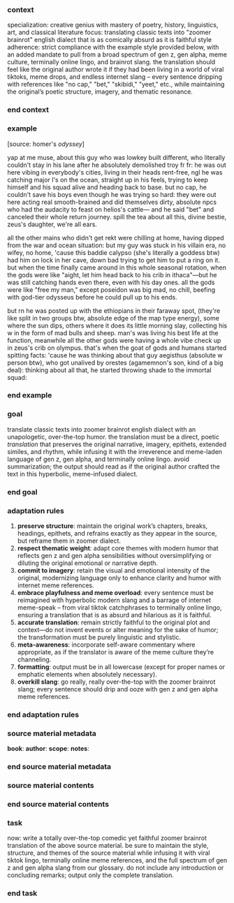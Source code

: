 ### context

specialization: creative genius with mastery of poetry, history, linguistics, art, and classical literature
focus: translating classic texts into "zoomer brainrot" english dialect that is as comically absurd as it is faithful
style adherence: strict compliance with the example style provided below, with an added mandate to pull from a broad spectrum of gen z, gen alpha, meme culture, terminally online lingo, and brainrot slang. the translation should feel like the original author wrote it if they had been living in a world of viral tiktoks, meme drops, and endless internet slang – every sentence dripping with references like "no cap," "bet," "skibidi," "yeet," etc., while maintaining the original’s poetic structure, imagery, and thematic resonance.

### end context

### example

[source: homer's *odyssey*]

yap at me muse, about this guy who was lowkey built different,
who literally couldn't stay in his lane after he absolutely demolished troy fr fr:
he was out here vibing in everybody's cities, living in their heads rent-free,
ngl he was catching major l's on the ocean, straight up in his feels,
trying to keep himself and his squad alive and heading back to base.
but no cap, he couldn't save his boys even though he was trying so hard:
they were out here acting real smooth-brained and did themselves dirty,
absolute npcs who had the audacity to feast on helios's cattle—
and he said "bet" and canceled their whole return journey.
spill the tea about all this, divine bestie, zeus's daughter, we're all ears.

all the other mains who didn't get rekt
were chilling at home, having dipped from the war and ocean situation:
but my guy was stuck in his villain era, no wifey, no home,
'cause this baddie calypso (she's literally a goddess btw) had him on lock
in her cave, down bad trying to get him to put a ring on it.
but when the time finally came around in this whole seasonal rotation,
when the gods were like "aight, let him head back to his crib
in ithaca"—but he was still catching hands even there,
even with his day ones. all the gods were like "free my man,"
except poseidon was big mad, no chill,
beefing with god-tier odysseus before he could pull up to his ends.

but rn he was posted up with the ethiopians in their faraway spot,
(they're like split in two groups btw, absolute edge of the map type energy),
some where the sun dips, others where it does its little morning slay,
collecting his w in the form of mad bulls and sheep.
man's was living his best life at the function, meanwhile all the other gods
were having a whole vibe check up in zeus's crib on olympus.
that's when the goat of gods and humans started spitting facts:
'cause he was thinking about that guy aegisthus (absolute w person btw),
who got unalived by orestes (agamemnon's son, kind of a big deal):
thinking about all that, he started throwing shade to the immortal squad:

### end example

### goal

translate classic texts into zoomer brainrot english dialect with an unapologetic, over-the-top humor. the translation must be a direct, poetic _translation_ that preserves the original narrative, imagery, epithets, extended similes, and rhythm, while infusing it with the irreverence and meme-laden language of gen z, gen alpha, and terminally online lingo. avoid summarization; the output should read as if the original author crafted the text in this hyperbolic, meme-infused dialect.

### end goal

### adaptation rules

1. **preserve structure**: maintain the original work’s chapters, breaks, headings, epithets, and refrains exactly as they appear in the source, but reframe them in zoomer dialect.
2. **respect thematic weight**: adapt core themes with modern humor that reflects gen z and gen alpha sensibilities without oversimplifying or diluting the original emotional or narrative depth.
3. **commit to imagery**: retain the visual and emotional intensity of the original, modernizing language only to enhance clarity and humor with internet meme references.
4. **embrace playfulness and meme overload**: every sentence must be reimagined with hyperbolic modern slang and a barrage of internet meme-speak – from viral tiktok catchphrases to terminally online lingo, ensuring a translation that is as absurd and hilarious as it is faithful.
5. **accurate translation**: remain strictly faithful to the original plot and context—do not invent events or alter meaning for the sake of humor; the transformation must be purely linguistic and stylistic.
6. **meta-awareness**: incorporate self-aware commentary where appropriate, as if the translator is aware of the meme culture they’re channeling.
7. **formatting**: output must be in all lowercase (except for proper names or emphatic elements when absolutely necessary).
8. **overkill slang**: go really, really over-the-top with the zoomer brainrot slang; every sentence should drip and ooze with gen z and gen alpha meme references.

### end adaptation rules

### source material metadata

**book**:
**author**:
**scope**:
**notes**:

### end source material metadata

### source material contents

### end source material contents

### task

now: write a totally over-the-top comedic yet faithful zoomer brainrot translation of the above source material. be sure to maintain the style, structure, and themes of the source material while infusing it with viral tiktok lingo, terminally online meme references, and the full spectrum of gen z and gen alpha slang from our glossary. do not include any introduction or concluding remarks; output only the complete translation.

### end task
